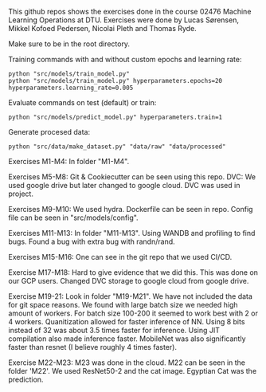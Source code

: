 This github repos shows the exercises done in the course 02476 Machine Learning Operations at DTU. Exercises were done by Lucas Sørensen, Mikkel Kofoed Pedersen, Nicolai Pleth and Thomas Ryde.

Make sure to be in the root directory.

Training commands with and without custom epochs and learning rate:

```{python}
python "src/models/train_model.py"
python "src/models/train_model.py" hyperparameters.epochs=20 hyperparameters.learning_rate=0.005
```

Evaluate commands on test (default) or train:

```{python}
python "src/models/predict_model.py" hyperparameters.train=1
```

Generate procesed data:

```{python}
python "src/data/make_dataset.py" "data/raw" "data/processed"
```

Exercises M1-M4: In folder "M1-M4".

Exercises M5-M8: Git & Cookiecutter can be seen using this repo. DVC: We used google drive but later changed to google cloud. DVC was used in project.

Exercises M9-M10: We used hydra. Dockerfile can be seen in repo. Config file can be seen in "src/models/config".

Exercises M11-M13: In folder "M11-M13". Using WANDB and profiling to find bugs. Found a bug with extra bug with randn/rand.

Exercises M15-M16: One can see in the git repo that we used CI/CD.

Exercise M17-M18: Hard to give evidence that we did this. This was done on our GCP users. Changed DVC storage to google cloud from google drive.

Exercise M19-21: Look in folder "M19-M21". We have not included the data for git space reasons. We found with large batch size we needed high amount of workers. For batch size 100-200 it seemed to work best with 2 or 4 workers. Quanitization allowed for faster inference of NN. Using 8 bits instead of 32 was about 3.5 times faster for inference. Using JIT compilation also made inference faster. MobileNet was also significantly faster than resnet (I believe roughly 4 times faster).

Exercise M22-M23: M23 was done in the cloud. M22 can be seen in the folder 'M22'. We used ResNet50-2 and the cat image. Egyptian Cat was the prediction.



